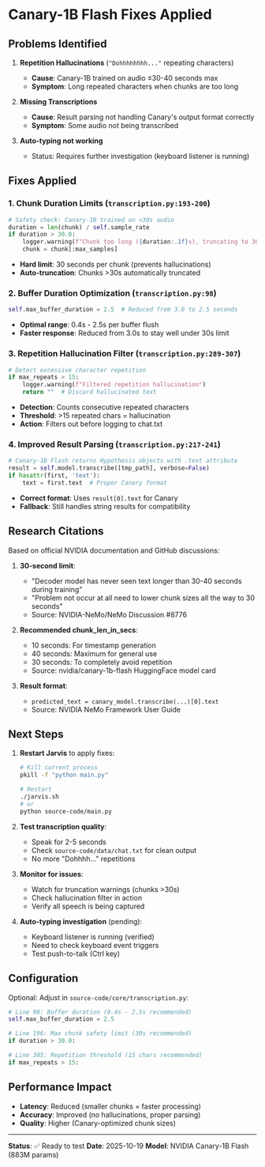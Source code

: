 # Canary-1B Flash Fixes Applied

## Problems Identified

1. **Repetition Hallucinations** (`"Dohhhhhhhh..."` repeating characters)
   - **Cause**: Canary-1B trained on audio ≤30-40 seconds max
   - **Symptom**: Long repeated characters when chunks are too long

2. **Missing Transcriptions**
   - **Cause**: Result parsing not handling Canary's output format correctly
   - **Symptom**: Some audio not being transcribed

3. **Auto-typing not working**
   - Status: Requires further investigation (keyboard listener is running)

## Fixes Applied

### 1. Chunk Duration Limits (`transcription.py:193-200`)
```python
# Safety check: Canary-1B trained on <30s audio
duration = len(chunk) / self.sample_rate
if duration > 30.0:
    logger.warning(f"Chunk too long ({duration:.1f}s), truncating to 30s")
    chunk = chunk[:max_samples]
```
- **Hard limit**: 30 seconds per chunk (prevents hallucinations)
- **Auto-truncation**: Chunks >30s automatically truncated

### 2. Buffer Duration Optimization (`transcription.py:98`)
```python
self.max_buffer_duration = 2.5  # Reduced from 3.0 to 2.5 seconds
```
- **Optimal range**: 0.4s - 2.5s per buffer flush
- **Faster response**: Reduced from 3.0s to stay well under 30s limit

### 3. Repetition Hallucination Filter (`transcription.py:289-307`)
```python
# Detect excessive character repetition
if max_repeats > 15:
    logger.warning(f"Filtered repetition hallucination")
    return ""  # Discard hallucinated text
```
- **Detection**: Counts consecutive repeated characters
- **Threshold**: >15 repeated chars = hallucination
- **Action**: Filters out before logging to chat.txt

### 4. Improved Result Parsing (`transcription.py:217-241`)
```python
# Canary-1B Flash returns Hypothesis objects with .text attribute
result = self.model.transcribe([tmp_path], verbose=False)
if hasattr(first, 'text'):
    text = first.text  # Proper Canary format
```
- **Correct format**: Uses `result[0].text` for Canary
- **Fallback**: Still handles string results for compatibility

## Research Citations

Based on official NVIDIA documentation and GitHub discussions:

1. **30-second limit**:
   - "Decoder model has never seen text longer than 30-40 seconds during training"
   - "Problem not occur at all need to lower chunk sizes all the way to 30 seconds"
   - Source: NVIDIA-NeMo/NeMo Discussion #8776

2. **Recommended chunk_len_in_secs**:
   - 10 seconds: For timestamp generation
   - 40 seconds: Maximum for general use
   - 30 seconds: To completely avoid repetition
   - Source: nvidia/canary-1b-flash HuggingFace model card

3. **Result format**:
   - `predicted_text = canary_model.transcribe(...)[0].text`
   - Source: NVIDIA NeMo Framework User Guide

## Next Steps

1. **Restart Jarvis** to apply fixes:
   ```bash
   # Kill current process
   pkill -f "python main.py"

   # Restart
   ./jarvis.sh
   # or
   python source-code/main.py
   ```

2. **Test transcription quality**:
   - Speak for 2-5 seconds
   - Check `source-code/data/chat.txt` for clean output
   - No more "Dohhhh..." repetitions

3. **Monitor for issues**:
   - Watch for truncation warnings (chunks >30s)
   - Check hallucination filter in action
   - Verify all speech is being captured

4. **Auto-typing investigation** (pending):
   - Keyboard listener is running (verified)
   - Need to check keyboard event triggers
   - Test push-to-talk (Ctrl key)

## Configuration

Optional: Adjust in `source-code/core/transcription.py`:

```python
# Line 98: Buffer duration (0.4s - 2.5s recommended)
self.max_buffer_duration = 2.5

# Line 196: Max chunk safety limit (30s recommended)
if duration > 30.0:

# Line 305: Repetition threshold (15 chars recommended)
if max_repeats > 15:
```

## Performance Impact

- **Latency**: Reduced (smaller chunks = faster processing)
- **Accuracy**: Improved (no hallucinations, proper parsing)
- **Quality**: Higher (Canary-optimized chunk sizes)

---

**Status**: ✅ Ready to test
**Date**: 2025-10-19
**Model**: NVIDIA Canary-1B Flash (883M params)
